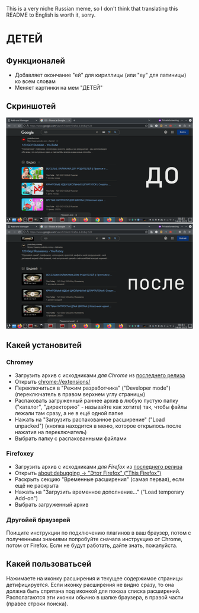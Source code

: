 This is a very niche Russian meme, so I don't think that translating this README to English is worth it, sorry.

# ДЕТЕЙ

## Функционалей

* Добавляет окончание "ей" для кириллицы (или "ey" для латиницы) ко всем словам
* Меняет картинки на мем "ДЕТЕЙ"

## Скриншотей

![Страница до применения расширения](before.png "Страница до применения расширения")
![Страница после применения расширения](after.png "Страница после применения расширения")

## Какей установитей

### Chromey

* Загрузить архив с исходниками *для Chrome* из [последнего релиза](https://github.com/megahomyak/detey/releases/latest)
* Открыть [chrome://extensions/](chrome://extensions/)
* Переключиться в "Режим разработчика" ("Developer mode") (переключатель в правом верхнем углу страницы)
* Распаковать загруженный раннее архив в любую пустую папку ("каталог", "директорию" - называйте как хотите) так, чтобы файлы лежали там сразу, а не в ещё одной папке
* Нажать на "Загрузить распакованное расширение" ("Load unpacked") (кнопка находится в меню, которое открылось после нажатия на переключатель)
* Выбрать папку с распакованными файлами

### Firefoxey

* Загрузить архив с исходниками *для Firefox* из [последнего релиза](https://github.com/megahomyak/detey/releases/latest)
* Открыть [about:debugging -> "Этот Firefox" ("This Firefox")](about:debugging#/runtime/this-firefox)
* Раскрыть секцию "Временные расширения" (самая первая), если ещё не раскрыта
* Нажать на "Загрузить временное дополнение..." ("Load temporary Add-on")
* Выбрать загруженный архив

### Другойей браузерей

Поищите инструкции по подключению плагинов в ваш браузер, потом с полученными знаниями попробуйте сначала инструкцию от Chrome, потом от Firefox. Если не будут работать, дайте знать, пожалуйста.

## Какей пользоватьсей

Нажимаете на иконку расширения и текущее содержимое страницы детифицируется. Если иконку расширения не видно сразу, то она должна быть спрятана под иконкой для показа списка расширений. Располагаются эти иконки обычно в шапке браузера, в правой части (правее строки поиска).
